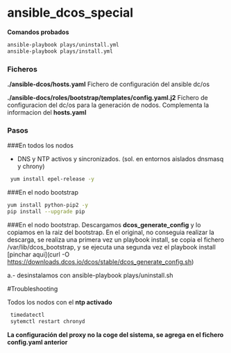 # ansible_dcos_special

**Comandos probados**
```bash
ansible-playbook plays/uninstall.yml
ansible-playbook plays/install.yml
```
### Ficheros
**./ansible-dcos/hosts.yaml**
Fichero de configuración del ansible dc/os

**./ansible-docs/roles/bootstrap/templates/config.yaml.j2**
Fichero de configuracion del dc/os para la generación de nodos.
Complementa la informacion del **hosts.yaml**

### Pasos
###En todos los nodos
- DNS y NTP activos y sincronizados. (sol. en entornos aislados dnsmasq y chrony)
```bash
 yum install epel-release -y
```
###En el nodo bootstrap
```bash
yum install python-pip2 -y
pip install --upgrade pip
```
###En el nodo bootstrap.
Descargamos **dcos_generate_config** y lo copiamos en la raiz del bootstrap.
En el original, no conseguia realizar la descarga, se realiza una primera vez
un playbook install, se copia el fichero /var/lib/dcos_bootstrap, y se ejecuta una segunda vez el playbook install
[pinchar aqui](curl -O https://downloads.dcos.io/dcos/stable/dcos_generate_config.sh)

a.- desinstalamos con ansible-playbook plays/uninstall.sh

#Troubleshooting

Todos los nodos con el **ntp activado** 
```bash
 timedatectl
 sytemctl restart chronyd
```
**La configuración del proxy no la coge del sistema, se agrega en el fichero config.yaml anterior**

